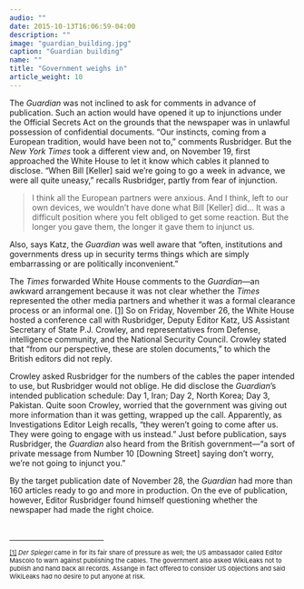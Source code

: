 ```yaml
---
audio: ""
date: 2015-10-13T16:06:59-04:00
description: ""
image: "guardian_building.jpg"
caption: "Guardian building"
name: ""
title: "Government weighs in"
article_weight: 10
---
```



The <em>Guardian</em> was not inclined to ask for comments in advance of publication. 
Such an action would have opened it up to injunctions under the Official Secrets Act on 
the grounds that the newspaper was in unlawful possession of confidential documents. 
&ldquo;Our instincts, coming from a European tradition, would have been not to,&rdquo; 
comments Rusbridger. But the <em>New York Times</em> took a different view and, on 
November 19, first approached the White House to let it know which cables it planned 
to disclose. &ldquo;When Bill [Keller] said we&rsquo;re going to go a week in advance, 
we were all quite uneasy,&rdquo; recalls Rusbridger, partly from fear of injunction.


>I think all the European partners were anxious. And I think, left to our own devices, we 
>wouldn&rsquo;t have done what Bill [Keller] did&hellip; It was a difficult position where 
>you felt obliged to get some reaction. But the longer you gave them, the longer it gave 
>them to injunct us.


Also, says Katz, the <em>Guardian</em> was well aware that &ldquo;often, institutions and 
governments dress up in security terms things which are simply embarrassing or are politically 
inconvenient.&rdquo;



The <em>Times</em> forwarded White House comments to the <em>Guardian</em>&mdash;an 
awkward arrangement because it was not clear whether the <em>Times</em> represented the 
other media partners and whether it was a formal clearance process or an informal one.
<a href="#_ftn1" name="_ftnref1" title="">[1]</a> 
So on Friday, November 26, the White House hosted a conference call with Rusbridger, 
Deputy Editor Katz, US Assistant Secretary of State P.J. Crowley, and representatives 
from Defense, intelligence community, and the National Security Council. Crowley 
stated that &ldquo;from our perspective, these are stolen documents,&rdquo; to which 
the British editors did not reply.



Crowley asked Rusbridger for the numbers of the cables the paper intended to use, but Rusbridger 
would not oblige. He did disclose the <em>Guardian</em>&rsquo;s intended publication schedule: Day 1, 
Iran; Day 2, North Korea; Day 3, Pakistan. Quite soon Crowley, worried that the government was 
giving out more information than it was getting, wrapped up the call. Apparently, as Investigations 
Editor Leigh recalls, &ldquo;they weren&rsquo;t going to come after us. They were going to engage 
with us instead.&rdquo; Just before publication, says Rusbridger, the <em>Guardian</em> also heard 
from the British government&mdash;&ldquo;a sort of private message from Number 10 [Downing Street] 
saying don&rsquo;t worry, we&rsquo;re not going to injunct you.&rdquo;


By the target publication date of November 28, the <em>Guardian</em> had more than 160 articles ready 
to go and more in production. On the eve of publication, however, Editor Rusbridger found himself 
questioning whether the newspaper had made the right choice.


<div>
	<br clear="all" />
	<hr align="left" size="1" width="33%" />
	<div id="ftn1">
		<p>
			<span style="font-size: 11px;">
			<a href="#_ftnref1" name="_ftn1" title="">[1]</a> 
			<em>Der Spiegel</em> came in for its fair share of pressure as well; the US ambassador 
			called Editor Mascolo to warn against publishing the cables. The government also asked 
			WikiLeaks not to publish and hand back all records. Assange in fact offered to consider 
			US objections and said WikiLeaks had no desire to put anyone at risk.
			</span>
		</p>
	</div>
</div>

